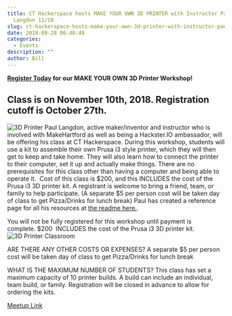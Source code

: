 ```yaml
---
title: CT Hackerspace hosts MAKE YOUR OWN 3D PRINTER with Instructor Paul
  Langdon 11/10
slug: ct-hackerspace-hosts-make-your-own-3d-printer-with-instructor-paul-langdon-11-10
date: 2018-09-28 06:48:49
categories:
  - Events
description: ""
author: Bill
---
```



**[Register Today](https://www.meetup.com/CT-Hackerspace/events/255085507/) for our MAKE YOUR OWN 3D Printer Workshop!**

## Class is on November 10th, 2018. Registration cutoff is October 27th.

![3D Printer](/uploads/2018/09/3D-Printer-Capture.png) Paul Langdon, active maker/inventor and instructor who is involved with MakeHartford as well as being a Hackster.IO ambassador, will be offering his class at CT Hackerspace. During this workshop, students will use a kit to assemble their own Prusa i3 style printer, which they will then get to keep and take home. They will also learn how to connect the printer to their computer, set it up and actually make things. There are no prerequisites for this class other than having a computer and being able to operate it.  Cost of this class is $200, and this INCLUDES the cost of the Prusa i3 3D printer kit. A registrant is welcome to bring a friend, team, or family to help participate. (A separate $5 per person cost will be taken day of class to get Pizza/Drinks for lunch break) Paul has created a reference page for all his resources at [the readme here.](https://github.com/plangdon/3D-Printer-2018/blob/master/README.md).

You will not be fully registered for this workshop until payment is complete. $200  INCLUDES the cost of the Prusa i3 3D printer kit. ![3D Printer Classroom](/uploads/2018/09/3d-printer-classroom.jpg)

ARE THERE ANY OTHER COSTS OR EXPENSES? A separate $5 per person cost will be taken day of class to get Pizza/Drinks for lunch break

WHAT IS THE MAXIMUM NUMBER OF STUDENTS? This class has set a maximum capacity of 10 printer builds. A build can include an individual, team build, or family. Registration will be closed in advance to allow for ordering the kits.

[Meetup Link](https://www.meetup.com/CT-Hackerspace/events/255085507/)
